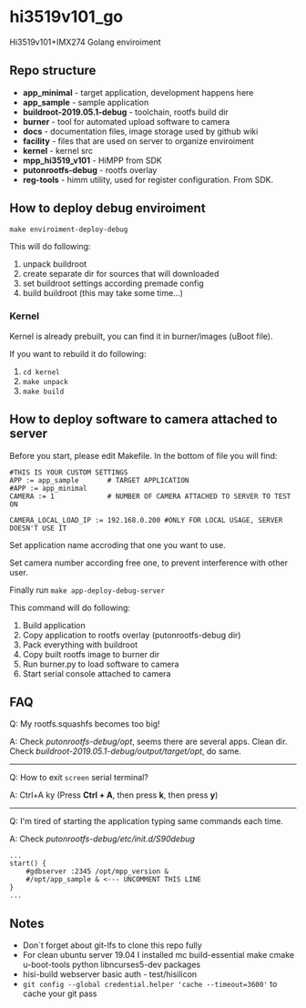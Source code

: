 # hi3519v101_go
Hi3519v101+IMX274 Golang enviroiment

## Repo structure

* **app_minimal** - target application, development happens here
* **app_sample** - sample application
* **buildroot-2019.05.1-debug** - toolchain, rootfs build dir
* **burner** - tool for automated upload software to camera
* **docs** - documentation files, image storage used by github wiki
* **facility** - files that are used on server to organize enviroiment
* **kernel** - kernel src
* **mpp_hi3519_v101** - HiMPP from SDK
* **putonrootfs-debug** - rootfs overlay
* **reg-tools** - himm utility, used for register configuration. From SDK.

## How to deploy debug enviroiment

```make enviroiment-deploy-debug```

This will do following:

1. unpack buildroot
2. create separate dir for sources that will downloaded
2. set buildroot settings according premade config
3. build buildroot (this may take some time...)

### Kernel

Kernel is already prebuilt, you can find it in burner/images (uBoot file).

If you want to rebuild it do following:

1. ```cd kernel```
2. ```make unpack```
3. ```make build```


## How to deploy software to camera attached to server

Before you start, please edit Makefile. In the bottom of file you will find:

```
#THIS IS YOUR CUSTOM SETTINGS
APP := app_sample       # TARGET APPLICATION
#APP := app_minimal
CAMERA := 1             # NUMBER OF CAMERA ATTACHED TO SERVER TO TEST ON

CAMERA_LOCAL_LOAD_IP := 192.168.0.200 #ONLY FOR LOCAL USAGE, SERVER DOESN'T USE IT
```

Set application name accroding that one you want to use.

Set camera number according free one, to prevent interference with other user.

Finally run ```make app-deploy-debug-server```

This command will do following:
1. Build application
2. Copy application to rootfs overlay (putonrootfs-debug dir)
3. Pack everything with buildroot
4. Copy built rootfs image to burner dir
5. Run burner.py to load software to camera
6. Start serial console attached to camera

## FAQ

Q: My rootfs.squashfs becomes too big!

A: Check *putonrootfs-debug/opt*, seems there are several apps. Clean dir. Check *buildroot-2019.05.1-debug/output/target/opt*, do same.

---

Q: How to exit ```screen``` serial terminal?

A: Ctrl+A ky (Press **Ctrl + A**, then press **k**, then press **y**)

---

Q: I'm tired of starting the application typing same commands each time.

A: Check *putonrootfs-debug/etc/init.d/S90debug*

```
...
start() {
	#gdbserver :2345 /opt/mpp_version &
	#/opt/app_sample & <--- UNCOMMENT THIS LINE
}
...
```

## Notes

* Don`t forget about git-lfs to clone this repo fully
* For clean ubuntu server 19.04 I installed mc build-essential make cmake u-boot-tools python libncurses5-dev packages
* hisi-build webserver basic auth - test/hisilicon
* ```git config --global credential.helper 'cache --timeout=3600'``` to cache your git pass
